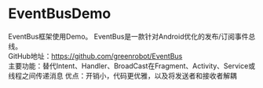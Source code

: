 EventBusDemo
========
EventBus框架使用Demo。
EventBus是一款针对Android优化的发布/订阅事件总线。<br/>
GitHub地址：https://github.com/greenrobot/EventBus<br/>
主要功能：替代Intent、Handler、BroadCast在Fragment、Activity、Service或线程之间传递消息
优点：开销小，代码更优雅，以及将发送者和接收者解耦<br/>
